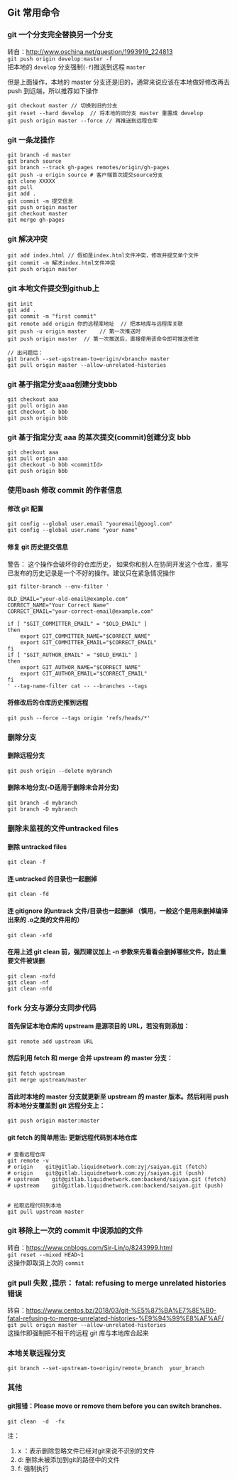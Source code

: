 ## Git 常用命令
### git 一个分支完全替换另一个分支
转自：http://www.oschina.net/question/1993919_224813   
`git push origin develop:master -f `   
把本地的 `develop` 分支强制(`-f`)推送到远程 `master`   
   
但是上面操作，本地的 master 分支还是旧的，通常来说应该在本地做好修改再去 push 到远端，所以推荐如下操作   
   
```
git checkout master // 切换到旧的分支   
git reset --hard develop  // 将本地的旧分支 master 重置成 develop
git push origin master --force // 再推送到远程仓库
```

### git 一条龙操作
```
git branch -d master
git branch source
git branch --track gh-pages remotes/origin/gh-pages
git push -u origin source # 客户端首次提交source分支
git clone XXXXX
git pull
git add .
git commit -m 提交信息
git push origin master
git checkout master
git merge gh-pages
```

### git 解决冲突
```
git add index.html // 假如是index.html文件冲突，修改并提交单个文件
git commit -m 解决index.html文件冲突
git push origin master
```

### git 本地文件提交到github上
```
git init
git add . 
git commit -m "first commit"
git remote add origin 你的远程库地址  // 把本地库与远程库关联
git push -u origin master    // 第一次推送时
git push origin master  // 第一次推送后，直接使用该命令即可推送修改

// 出问题后：
git branch --set-upstream-to=origin/<branch> master
git pull origin master --allow-unrelated-histories
```

### git 基于指定分支aaa创建分支bbb
```
git checkout aaa
git pull origin aaa
git checkout -b bbb
git push origin bbb
```

### git 基于指定分支 aaa 的某次提交(commit)创建分支 bbb
```
git checkout aaa
git pull origin aaa
git checkout -b bbb <commitId>
git push origin bbb
```

### 使用bash 修改 commit 的作者信息
#### 修改 git 配置
```
git config --global user.email "youremail@googl.com"
git config --global user.name "your name"
```
#### 修复 git 历史提交信息
警告： 这个操作会破坏你的仓库历史， 如果你和别人在协同开发这个仓库，重写已发布的历史记录是一个不好的操作。建议只在紧急情况操作   
```
git filter-branch --env-filter '

OLD_EMAIL="your-old-email@example.com"
CORRECT_NAME="Your Correct Name"
CORRECT_EMAIL="your-correct-email@example.com"

if [ "$GIT_COMMITTER_EMAIL" = "$OLD_EMAIL" ]
then
    export GIT_COMMITTER_NAME="$CORRECT_NAME"
    export GIT_COMMITTER_EMAIL="$CORRECT_EMAIL"
fi
if [ "$GIT_AUTHOR_EMAIL" = "$OLD_EMAIL" ]
then
    export GIT_AUTHOR_NAME="$CORRECT_NAME"
    export GIT_AUTHOR_EMAIL="$CORRECT_EMAIL"
fi
' --tag-name-filter cat -- --branches --tags
```
#### 将修改后的仓库历史推到远程
```
git push --force --tags origin 'refs/heads/*'
```
### 删除分支
#### 删除远程分支
```
git push origin --delete mybranch
```
#### 删除本地分支(-D适用于删除未合并分支)
```
git branch -d mybranch
git branch -D mybranch
```

### 删除未监视的文件untracked files
#### 删除 untracked files
```
git clean -f
```
#### 连 untracked 的目录也一起删掉
```
git clean -fd
```
#### 连 gitignore 的untrack 文件/目录也一起删掉 （慎用，一般这个是用来删掉编译出来的 .o之类的文件用的）
```
git clean -xfd
```
#### 在用上述 git clean 前，强烈建议加上 -n 参数来先看看会删掉哪些文件，防止重要文件被误删
```
git clean -nxfd
git clean -nf
git clean -nfd
```

### fork 分支与源分支同步代码
#### 首先保证本地仓库的 upstream 是源项目的 URL，若没有则添加：
```
git remote add upstream URL
```
#### 然后利用 fetch 和 merge 合并 upstream 的 master 分支：
```
git fetch upstream
git merge upstream/master
```
#### 首此时本地的 master 分支就更新至 upstream 的 master 版本。然后利用 push 将本地分支覆盖到 git 远程分支上：
```
git push origin master:master
```
#### git fetch 的简单用法: 更新远程代码到本地仓库
```
# 查看远程仓库
git remote -v
# origin    git@gitlab.liquidnetwork.com:zyj/saiyan.git (fetch)
# origin    git@gitlab.liquidnetwork.com:zyj/saiyan.git (push)
# upstream    git@gitlab.liquidnetwork.com:backend/saiyan.git (fetch)
# upstream    git@gitlab.liquidnetwork.com:backend/saiyan.git (push)


# 拉取远程代码到本地
git pull upstream master
```

### git 移除上一次的 commit 中误添加的文件
转自：https://www.cnblogs.com/Sir-Lin/p/8243999.html   
`git reset --mixed HEAD~1 `   
这操作即取消上次的 `commit`    

### git pull 失败 ,提示： fatal: refusing to merge unrelated histories 错误
转自：https://www.centos.bz/2018/03/git-%E5%87%BA%E7%8E%B0-fatal-refusing-to-merge-unrelated-histories-%E9%94%99%E8%AF%AF/   
`git pull origin master --allow-unrelated-histories`   
这操作即强制把不相干的远程 git 库与本地库合起来    

### 本地关联远程分支
`git branch --set-upstream-to=origin/remote_branch  your_branch
`

### 其他
#### git报错：Please move or remove them before you can switch branches.
```
git clean  -d  -fx
```
注：    
1. x ：表示删除忽略文件已经对git来说不识别的文件    
2. d: 删除未被添加到git的路径中的文件    
3. f: 强制执行   
